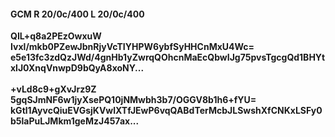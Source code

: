 #### GCM R 20/0c/400 L 20/0c/400
**QIL+q8a2PEzOwxuW**<br/>**Ivxl/mkb0PZewJbnRjyVcTIYHPW6ybfSyHHCnMxU4Wc=**<br/>**e5e13fc3zdQzJWd/4gnHb1yZwrqQOhcnMaEcQbwIJg75pvsTgcgQd1BHYtxlJ0XnqVnwpD9bQyA8xoNY...**<br/><br/>
**+vLd8c9+gXvJrz9Z**<br/>**5gqSJmNF6w1jyXsePQ10jNMwbh3b7/OGGV8b1h6+fYU=**<br/>**kGtl1AyvcQiuEVGsjKVwlXTfJEwP6vqQABdTerMcbJLSwshXfCNKxLSFy0b5laPuLJMkm1geMzJ457ax...**